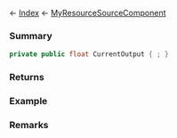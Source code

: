 ← [Index](Api-Index) ← [MyResourceSourceComponent](Sandbox.Game.EntityComponents.MyResourceSourceComponent)

### Summary

```csharp
private public float CurrentOutput { ; }
```

### Returns

### Example

### Remarks

